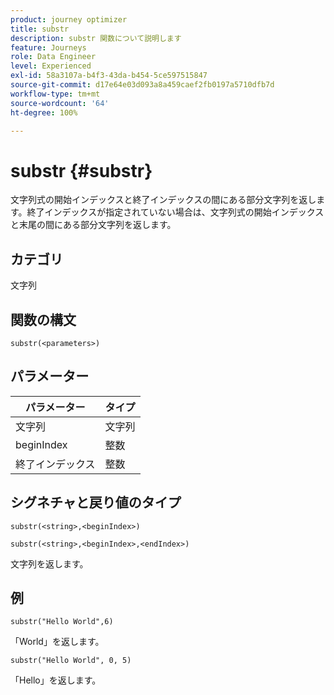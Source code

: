 ```yaml
---
product: journey optimizer
title: substr
description: substr 関数について説明します
feature: Journeys
role: Data Engineer
level: Experienced
exl-id: 58a3107a-b4f3-43da-b454-5ce597515847
source-git-commit: d17e64e03d093a8a459caef2fb0197a5710dfb7d
workflow-type: tm+mt
source-wordcount: '64'
ht-degree: 100%

---
```


# substr {#substr}

文字列式の開始インデックスと終了インデックスの間にある部分文字列を返します。終了インデックスが指定されていない場合は、文字列式の開始インデックスと末尾の間にある部分文字列を返します。

## カテゴリ

文字列

## 関数の構文

`substr(<parameters>)`

## パラメーター

| パラメーター | タイプ |
|-------------|----------|
| 文字列 | 文字列 |
| beginIndex | 整数 |
| 終了インデックス | 整数 |

## シグネチャと戻り値のタイプ

`substr(<string>,<beginIndex>)`

`substr(<string>,<beginIndex>,<endIndex>)`

文字列を返します。

## 例

`substr("Hello World",6)`

「World」を返します。

`substr("Hello World", 0, 5)`

「Hello」を返します。
